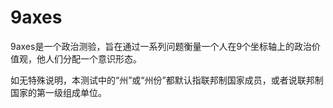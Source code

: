 # 9axes
9axes是一个政治测验，旨在通过一系列问题衡量一个人在9个坐标轴上的政治价值观，他人们分配一个意识形态。

如无特殊说明，本测试中的“州”或“州份”都默认指联邦制国家成员，或者说联邦制国家的第一级组成单位。
